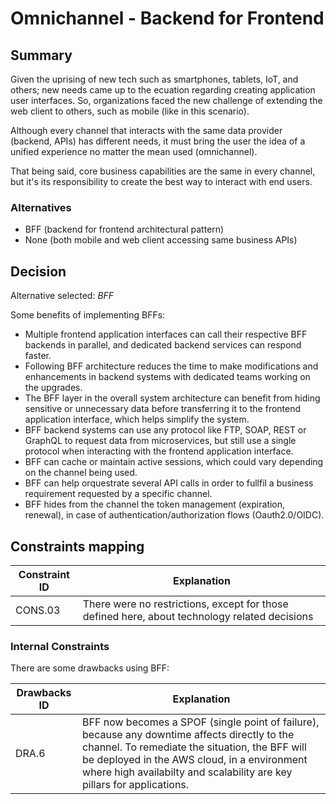 # Omnichannel - Backend for Frontend

## Summary

Given the uprising of new tech such as smartphones, tablets, IoT, and others; new needs came up to the ecuation regarding creating application user interfaces. So, organizations faced the new challenge of extending the web client to others, such as mobile (like in this scenario).

Although every channel that interacts with the same data provider (backend, APIs) has different needs, it must bring the user the idea of a unified experience no matter the mean used (omnichannel).

That being said, core business capabilities are the same in every channel, but it's its responsibility to create the best way to interact with end users.

### Alternatives

- BFF (backend for frontend architectural pattern)
- None (both mobile and web client accessing same business APIs)

## Decision

Alternative selected: *BFF*

Some benefits of implementing BFFs:

- Multiple frontend application interfaces can call their respective BFF backends in parallel, and dedicated backend services can respond faster.   
- Following BFF architecture reduces the time to make modifications and enhancements in backend systems with dedicated teams working on the upgrades.   
- The BFF layer in the overall system architecture can benefit from hiding sensitive or unnecessary data before transferring it to the frontend application interface, which helps simplify the system. 
- BFF backend systems can use any protocol like FTP, SOAP, REST or GraphQL to request data from microservices, but still use a single protocol when interacting with the frontend application interface.    
- BFF can cache or maintain active sessions, which could vary depending on the channel being used.  
- BFF can help orquestrate several API calls in order to fullfil a business requirement requested by a specific channel.    
- BFF hides from the channel the token management (expiration, renewal), in case of authentication/authorization flows (Oauth2.0/OIDC).


## Constraints mapping

| Constraint ID | Explanation |
| ------------- | ----------- |
| CONS.03 | There were no restrictions, except for those defined here, about technology related decisions |

### Internal Constraints

There are some drawbacks using BFF:

| Drawbacks ID | Explanation |
| ------------- | ----------- |
| DRA.6 | BFF now becomes a SPOF (single point of failure), because any downtime affects directly to the channel. To remediate the situation, the BFF will be deployed in the AWS cloud, in a environment where high availabilty and scalability are key pillars for applications. |